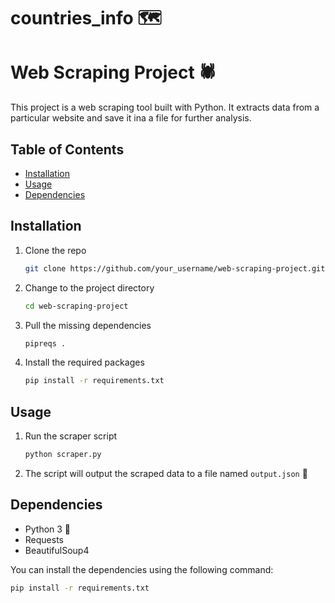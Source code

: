 # countries_info :world_map:

# Web Scraping Project :spider:

This project is a web scraping tool built with Python. It extracts data from a particular website and save it ina a file for further analysis.

## Table of Contents

- [Installation](#installation)
- [Usage](#usage)
- [Dependencies](#dependencies)

## Installation

1. Clone the repo
    ```sh
    git clone https://github.com/your_username/web-scraping-project.git
    ```
2. Change to the project directory
    ```sh
    cd web-scraping-project
    ```

3. Pull the missing dependencies
   
   ```sh
   pipreqs .
   ``` 

4. Install the required packages
    ```sh
    pip install -r requirements.txt
    ```

## Usage

1. Run the scraper script
    ```sh
    python scraper.py
    ```
2. The script will output the scraped data to a file named `output.json` :page_with_curl:

## Dependencies

- Python 3 🐍
- Requests 
- BeautifulSoup4 

You can install the dependencies using the following command:
```sh
pip install -r requirements.txt

